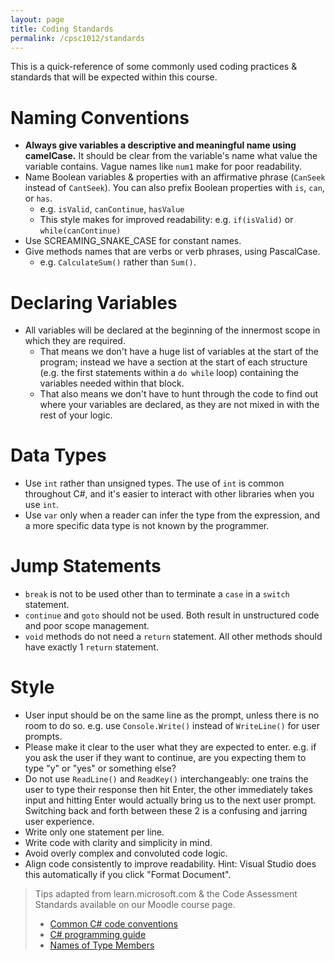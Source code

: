 ```yaml
---
layout: page
title: Coding Standards
permalink: /cpsc1012/standards
---
```


This is a quick-reference of some commonly used coding practices & standards that will be expected within this course.

# Naming Conventions
- **Always give variables a descriptive and meaningful name using camelCase.** It should be clear from the variable's name what value the variable contains. Vague names like `num1` make for poor readability.
- Name Boolean variables & properties with an affirmative phrase (`CanSeek` instead of `CantSeek`). You can also prefix Boolean properties with `is`, `can`, or `has`.
    - e.g. `isValid`, `canContinue`, `hasValue`
    - This style makes for improved readability: e.g. `if(isValid)` or `while(canContinue)`
- Use SCREAMING_SNAKE_CASE for constant names.
- Give methods names that are verbs or verb phrases, using PascalCase. 
    - e.g. `CalculateSum()` rather than `Sum()`.

# Declaring Variables
- All variables will be declared at the beginning of the innermost scope in which they are required.
    - That means we don't have a huge list of variables at the start of the program; instead we have a section at the start of each structure (e.g. the first statements within a `do while` loop) containing the variables needed within that block.
    - That also means we don't have to hunt through the code to find out where your variables are declared, as they are not  mixed in with the rest of your logic.

# Data Types
- Use `int` rather than unsigned types. The use of `int` is common throughout C#, and it's easier to interact with other libraries when you use `int`.
- Use `var` only when a reader can infer the type from the expression, and a more specific data type is not known by the programmer. 

# Jump Statements
- `break` is not to be used other than to terminate a `case` in a `switch` statement.
- `continue` and `goto` should not be used. Both result in unstructured code and poor scope management.
- `void` methods do not need a `return` statement. All other methods should have exactly 1 `return` statement.


# Style
- User input should be on the same line as the prompt, unless there is no room to do so. e.g. use `Console.Write()` instead of `WriteLine()` for user prompts.
- Please make it clear to the user what they are expected to enter. e.g. if you ask the user if they want to continue, are you expecting them to type "y" or "yes" or something else?
- Do not use `ReadLine()` and `ReadKey()` interchangeably: one trains the user to type their response then hit Enter, the other immediately takes input and hitting Enter would actually bring us to the next user prompt. Switching back and forth between these 2 is a confusing and jarring user experience.
- Write only one statement per line.
- Write code with clarity and simplicity in mind.
- Avoid overly complex and convoluted code logic.
- Align code consistently to improve readability. Hint: Visual Studio does this automatically if you click "Format Document".



> Tips adapted from learn.microsoft.com & the Code Assessment Standards available on our Moodle course page.
> - [Common C# code conventions](https://learn.microsoft.com/en-us/dotnet/csharp/fundamentals/coding-style/coding-conventions?redirectedfrom=MSDN)
> - [C# programming guide](https://learn.microsoft.com/en-us/dotnet/csharp/programming-guide/?redirectedfrom=MSDN)
> - [Names of Type Members](https://learn.microsoft.com/en-us/dotnet/standard/design-guidelines/names-of-type-members)